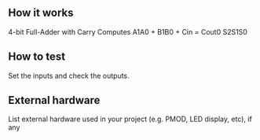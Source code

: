 <!---

This file is used to generate your project datasheet. Please fill in the information below and delete any unused
sections.

You can also include images in this folder and reference them in the markdown. Each image must be less than
512 kb in size, and the combined size of all images must be less than 1 MB.
-->

## How it works

4-bit Full-Adder with Carry
Computes A1A0 + B1B0 + Cin = Cout0 S2S1S0

## How to test

Set the inputs and check the outputs.

## External hardware

List external hardware used in your project (e.g. PMOD, LED display, etc), if any
